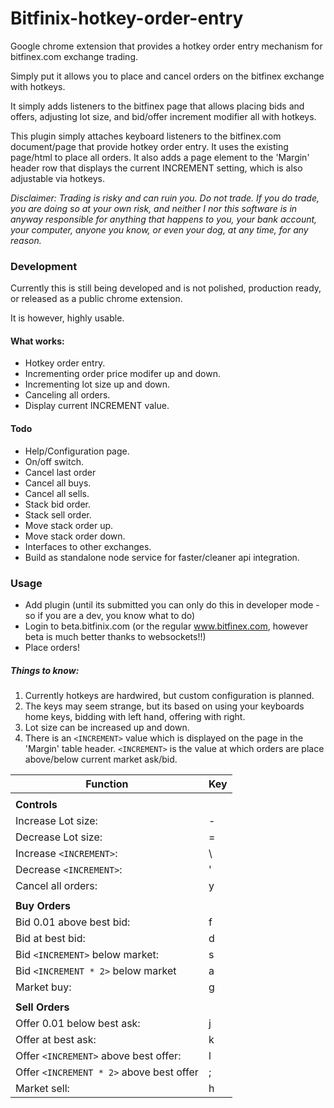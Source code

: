 # Bitfinix-hotkey-order-entry

Google chrome extension that provides a hotkey order entry mechanism for bitfinex.com exchange trading.

Simply put it allows you to place and cancel orders on the bitfinex exchange with hotkeys.

It simply adds listeners to the bitfinex page that allows placing bids and offers, adjusting lot size, and bid/offer increment modifier all with hotkeys.

This plugin simply attaches keyboard listeners to the bitfinex.com document/page that provide hotkey order entry. It uses the existing page/html to place all orders. It also adds a page element to the 'Margin' header row that displays the current INCREMENT setting, which is also adjustable via hotkeys.

*Disclaimer: Trading is risky and can ruin you. Do not trade. If you do trade, you are doing so at your own risk, and neither I nor this software is in anyway responsible for anything that happens to you, your bank account, your computer, anyone you know, or even your dog,  at any time, for any reason.*

### Development

Currently this is still being developed and is not polished, production ready, or released as a public chrome extension.

It is however, highly usable.

#### What works:
- Hotkey order entry.
- Incrementing order price modifer up and down.
- Incrementing lot size up and down.
- Canceling all orders.
- Display current INCREMENT value.

#### Todo
- Help/Configuration page.
- On/off switch.
- Cancel last order
- Cancel all buys.
- Cancel all sells.
- Stack bid order.
- Stack sell order.
- Move stack order up.
- Move stack order down.
- Interfaces to other exchanges.
- Build as standalone node service for faster/cleaner api integration.

### Usage

- Add plugin (until its submitted you can only do this in developer mode - so if you are a dev, you know what to do)
- Login to beta.bitfinix.com (or the regular www.bitfinex.com, however beta is much better thanks to websockets!!)
- Place orders!

##### Things to know:
1. Currently hotkeys are hardwired, but custom configuration is planned.
2. The keys may seem strange, but its based on using your keyboards home keys, bidding with left hand, offering with right.
3. Lot size can be increased up and down.
4. There is an `<INCREMENT>` value which is displayed on the page in the 'Margin' table header. `<INCREMENT>` is the value at which orders are place above/below current market ask/bid.

| Function | Key |
| --------|----------|
|    |
| **Controls** |
| Increase Lot size: | - |
| Decrease Lot size: | = |
| Increase `<INCREMENT>`: | \ |
| Decrease `<INCREMENT>`: | ' |
| Cancel all orders: | y |
|    |
| **Buy Orders** | 
| Bid 0.01 above best bid: | f |
| Bid at best bid: | d |
| Bid `<INCREMENT>` below market: | s | 
| Bid `<INCREMENT * 2>` below market | a |
| Market buy: | g |
|    |
| **Sell Orders** |
| Offer 0.01 below best ask: | j |
| Offer at best ask: | k |
| Offer `<INCREMENT>` above best offer: | l | 
| Offer `<INCREMENT * 2>` above best offer| ; |
| Market sell: | h |

